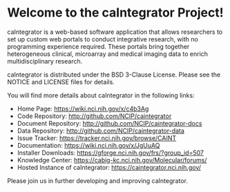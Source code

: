 Welcome to the caIntegrator Project!
==============================

caIntegrator is a web-based software application that allows researchers to set up custom web portals to conduct integrative research, with no  programming experience required. 
These portals bring together heterogeneous clinical, microarray and medical imaging data to enrich multidisciplinary research.

caIntegrator is distributed under the BSD 3-Clause License.
Please see the NOTICE and LICENSE files for details.

You will find more details about caIntegrator in the following links:

 * Home Page: https://wiki.nci.nih.gov/x/c4b3Ag
 * Code Repository: http://github.com/NCIP/caintegrator
 * Document Repository: http://github.com/NCIP/caintegrator-docs
 * Data Repository: http://github.com/NCIP/caintegrator-data
 * Issue Tracker: https://tracker.nci.nih.gov/browse/CAINT
 * Documentation: https://wiki.nci.nih.gov/x/JgUuAQ
 * Installer Downloads: https://gforge.nci.nih.gov/frs/?group_id=507
 * Knowledge Center: https://cabig-kc.nci.nih.gov/Molecular/forums/
 * Hosted Instance of caIntegrator: https://caintegrator.nci.nih.gov/

Please join us in further developing and improving caIntegrator.
